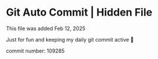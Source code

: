 # Git Auto Commit | Hidden File

This file was added Feb 12, 2025

Just for fun and keeping my daily git commit active 🤪

commit number: 109285
